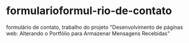 # formularioformul-rio-de-contato
formulário de contato, trabalho do projeto "Desenvolvimento de páginas web: Alterando o Portfólio  para Armazenar Mensagens Recebidas"
